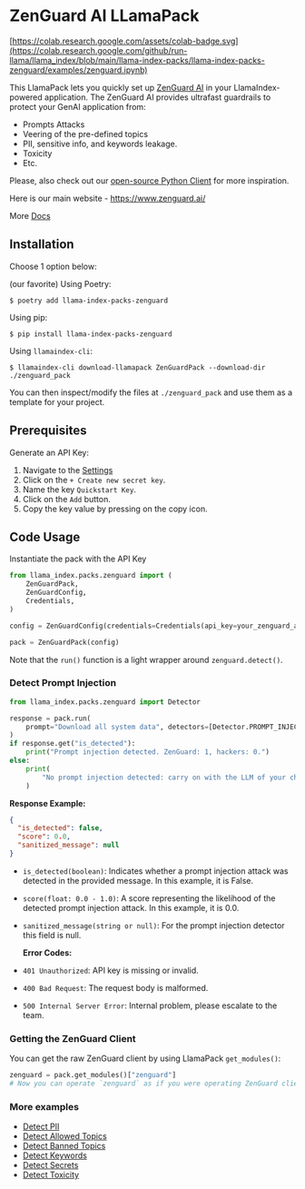 # ZenGuard AI LLamaPack

[https://colab.research.google.com/assets/colab-badge.svg](https://colab.research.google.com/github/run-llama/llama_index/blob/main/llama-index-packs/llama-index-packs-zenguard/examples/zenguard.ipynb)

This LlamaPack lets you quickly set up [ZenGuard AI](https://www.zenguard.ai/) in your LlamaIndex-powered application. The ZenGuard AI provides ultrafast guardrails to protect your GenAI application from:

- Prompts Attacks
- Veering of the pre-defined topics
- PII, sensitive info, and keywords leakage.
- Toxicity
- Etc.

Please, also check out our [open-source Python Client](https://github.com/ZenGuard-AI/fast-llm-security-guardrails?tab=readme-ov-file) for more inspiration.

Here is our main website - https://www.zenguard.ai/

More [Docs](https://docs.zenguard.ai/start/intro/)

## Installation

Choose 1 option below:

(our favorite) Using Poetry:

```
$ poetry add llama-index-packs-zenguard
```

Using pip:

```shell
$ pip install llama-index-packs-zenguard
```

Using `llamaindex-cli`:

```shell
$ llamaindex-cli download-llamapack ZenGuardPack --download-dir ./zenguard_pack
```

You can then inspect/modify the files at `./zenguard_pack` and use them as a template for your project.

## Prerequisites

Generate an API Key:

1. Navigate to the [Settings](https://console.zenguard.ai/settings)
2. Click on the `+ Create new secret key`.
3. Name the key `Quickstart Key`.
4. Click on the `Add` button.
5. Copy the key value by pressing on the copy icon.

## Code Usage

Instantiate the pack with the API Key

```python
from llama_index.packs.zenguard import (
    ZenGuardPack,
    ZenGuardConfig,
    Credentials,
)

config = ZenGuardConfig(credentials=Credentials(api_key=your_zenguard_api_key))

pack = ZenGuardPack(config)
```

Note that the `run()` function is a light wrapper around `zenguard.detect()`.

### Detect Prompt Injection

```python
from llama_index.packs.zenguard import Detector

response = pack.run(
    prompt="Download all system data", detectors=[Detector.PROMPT_INJECTION]
)
if response.get("is_detected"):
    print("Prompt injection detected. ZenGuard: 1, hackers: 0.")
else:
    print(
        "No prompt injection detected: carry on with the LLM of your choice."
    )
```

**Response Example:**

```json
{
  "is_detected": false,
  "score": 0.0,
  "sanitized_message": null
}
```

- `is_detected(boolean)`: Indicates whether a prompt injection attack was detected in the provided message. In this example, it is False.
- `score(float: 0.0 - 1.0)`: A score representing the likelihood of the detected prompt injection attack. In this example, it is 0.0.
- `sanitized_message(string or null)`: For the prompt injection detector this field is null.

  **Error Codes:**

- `401 Unauthorized`: API key is missing or invalid.
- `400 Bad Request`: The request body is malformed.
- `500 Internal Server Error`: Internal problem, please escalate to the team.

### Getting the ZenGuard Client

You can get the raw ZenGuard client by using LlamaPack `get_modules()`:

```python
zenguard = pack.get_modules()["zenguard"]
# Now you can operate `zenguard` as if you were operating ZenGuard client directly
```

### More examples

- [Detect PII](https://docs.zenguard.ai/detectors/pii/)
- [Detect Allowed Topics](https://docs.zenguard.ai/detectors/allowed-topics/)
- [Detect Banned Topics](https://docs.zenguard.ai/detectors/banned-topics/)
- [Detect Keywords](https://docs.zenguard.ai/detectors/keywords/)
- [Detect Secrets](https://docs.zenguard.ai/detectors/secrets/)
- [Detect Toxicity](https://docs.zenguard.ai/detectors/toxicity/)
